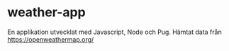 # weather-app

En applikation utvecklat med Javascript, Node och Pug.
Hämtat data från https://openweathermap.org/


